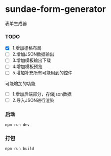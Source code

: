 # sundae-form-generator

表单生成器

### TODO
- [x] 1.增加栅格布局
- [ ] 2.增加JSON数据输出
- [ ] 3.增加模板输出下载
- [ ] 4.增加模板预览
- [ ] 5.增加补充所有可能用到的控件

可能增加的功能
- [ ] 1.增加后端部分，存储json数据
- [ ] 2.导入JSON进行渲染

### 启动
```
npm run dev
```

### 打包
```
npm run build
```
